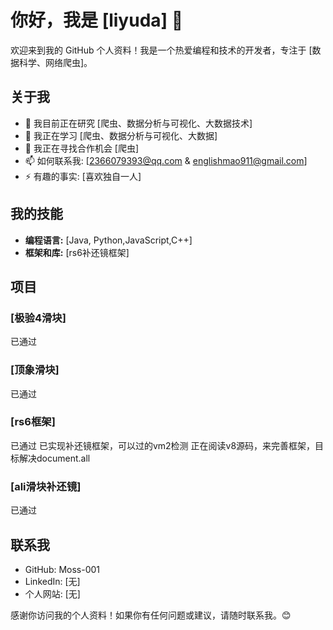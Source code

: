# 你好，我是 [liyuda] 👋

欢迎来到我的 GitHub 个人资料！我是一个热爱编程和技术的开发者，专注于 [数据科学、网络爬虫]。

## 关于我

- 🔭 我目前正在研究 [爬虫、数据分析与可视化、大数据技术]
- 🌱 我正在学习 [爬虫、数据分析与可视化、大数据]
- 👯 我正在寻找合作机会 [爬虫]
- 📫 如何联系我: [2366079393@qq.com & englishmao911@gmail.com]
- ⚡ 有趣的事实: [喜欢独自一人]

## 我的技能

- **编程语言:** [Java, Python,JavaScript,C++]
- **框架和库:** [rs6补还镜框架]

## 项目

### [极验4滑块]
已通过
### [顶象滑块]
已通过
### [rs6框架]
已通过
已实现补还镜框架，可以过的vm2检测
正在阅读v8源码，来完善框架，目标解决document.all
### [ali滑块补还镜]
已通过

## 联系我

- GitHub: Moss-001
- LinkedIn: [无]
- 个人网站: [无]

感谢你访问我的个人资料！如果你有任何问题或建议，请随时联系我。😊

